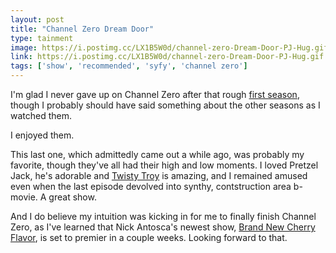 ```yaml
---
layout: post
title: "Channel Zero Dream Door"
type: tainment
image: https://i.postimg.cc/LX1B5W0d/channel-zero-Dream-Door-PJ-Hug.gif
link: https://i.postimg.cc/LX1B5W0d/channel-zero-Dream-Door-PJ-Hug.gif
tags: ['show', 'recommended', 'syfy', 'channel zero']
---
```

I'm glad I never gave up on Channel Zero after that rough [first season](https://saturdayxiii.github.io/2016/10/14/I-watched-the-first-episod/), though I probably should have said something about the other seasons as I watched them.  

I enjoyed them.  

This last one, which admittedly came out a while ago, was probably my favorite, though they've all had their high and low moments.  I loved Pretzel Jack, he's adorable and [Twisty Troy](https://www.instagram.com/twistytroy) is amazing, and I remained amused even when the last episode devolved into synthy, contstruction area b-movie.
A great show.

And I do believe my intuition was kicking in for me to finally finish Channel Zero, as I've learned that Nick Antosca's newest show, [Brand New Cherry Flavor](https://www.netflix.com/ca/title/80233374), is set to premier in a couple weeks.  Looking forward to that.
